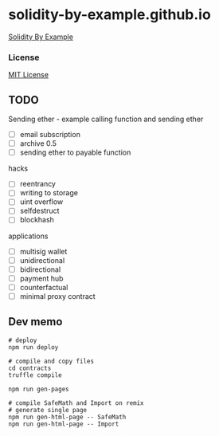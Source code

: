 # solidity-by-example.github.io

[Solidity By Example](https://solidity-by-example.org)

### License

[MIT License](LICENSE)

## TODO

Sending ether - example calling function and sending ether

- [ ] email subscription
- [ ] archive 0.5
- [ ] sending ether to payable function

hacks

- [ ] reentrancy
- [ ] writing to storage
- [ ] uint overflow
- [ ] selfdestruct
- [ ] blockhash

applications

- [ ] multisig wallet
- [ ] unidirectional
- [ ] bidirectional
- [ ] payment hub
- [ ] counterfactual
- [ ] minimal proxy contract

## Dev memo

```shell
# deploy
npm run deploy

# compile and copy files
cd contracts
truffle compile

npm run gen-pages

# compile SafeMath and Import on remix
# generate single page
npm run gen-html-page -- SafeMath
npm run gen-html-page -- Import
```
